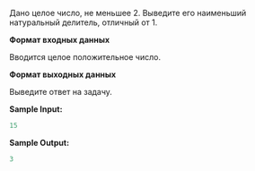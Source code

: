 Дано целое число, не меньшее 2. Выведите его наименьший натуральный делитель, отличный от 1.

**Формат входных данных**

Вводится целое положительное число.

**Формат выходных данных**

Выведите ответ на задачу.

**Sample Input:**

```cpp
15
```


**Sample Output:**

```cpp
3
```


